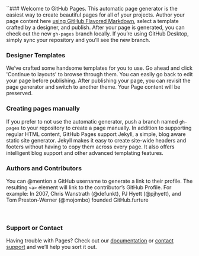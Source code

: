 ``### Welcome to GitHub Pages.
This automatic page generator is the easiest way to create beautiful pages for all of your projects. Author your page content here [using GitHub Flavored Markdown](https://guides.github.com/features/mastering-markdown/), select a template crafted by a designer, and publish. After your page is generated, you can check out the new `gh-pages` branch locally. If you’re using GitHub Desktop, simply sync your repository and you’ll see the new branch.

### Designer Templates
We’ve crafted some handsome templates for you to use. Go ahead and click 'Continue to layouts' to browse through them. You can easily go back to edit your page before publishing. After publishing your page, you can revisit the page generator and switch to another theme. Your Page content will be preserved.

### Creating pages manually
If you prefer to not use the automatic generator, push a branch named `gh-pages` to your repository to create a page manually. In addition to supporting regular HTML content, GitHub Pages support Jekyll, a simple, blog aware static site generator. Jekyll makes it easy to create site-wide headers and footers without having to copy them across every page. It also offers intelligent blog support and other advanced templating features.

### Authors and Contributors
You can @mention a GitHub username to generate a link to their profile. The resulting `<a>` element will link to the contributor’s GitHub Profile. For example: In 2007, Chris Wanstrath (@defunkt), PJ Hyett (@pjhyett), and Tom Preston-Werner (@mojombo) founded GitHub.furture<html> <head> <title>Open Graph Getting Started App - og.likes</title> <style type="text/css"> div { padding: 10px; } </style> <meta charset="UTF-8"> </head> <body> <div id="fb-root"></div> <script type="text/javascript">   // You probably don't want to use globals, but this is just example code   var fbAppId = 'replace me';   var objectToLike = 'http://techcrunch.com/2013/02/06/facebook-launches-developers-live-video-channel-to-keep-its-developer-ecosystem-up-to-date/';    // 113971752004387       // This is boilerplate code that is used to initialize the Facebook   // JS SDK.  You would normally set your App ID in this code.    // Additional JS functions here   window.fbAsyncInit = function() {     FB.init({       appId      : fbAppId,        // App ID       status     : true,           // check login status       cookie     : true,           // enable cookies to allow the server to access the session       xfbml      : true            // parse page for xfbml or html5 social plugins like login button below     });      // Put additional init code here   };    // Load the SDK Asynchronously   (function(d, s, id){      var js, fjs = d.getElementsByTagName(s)[0];      if (d.getElementById(id)) {return;}      js = d.createElement(s); js.id = id;      js.src = "//connect.facebook.net/en_US/all.js";      fjs.parentNode.insertBefore(js, fjs);    }(document, 'script', 'facebook-jssdk'));    /*    * This function makes a call to the og.likes API.  The object argument is    * the object you like.  Other types of APIs may take other arguments.    * (i.e. the book.reads API takes a book= argument.)    *    * Because it's a sample, it also sets the privacy parameter so that it will    * create a story that only you can see.  Remove the privacy parameter and    * the story will be visible to whatever the default privacy was when you    * added the app.    *    * Also note that you can view any story with the id, as demonstrated with    * the code below.    *    * APIs used in postLike():    * Call the Graph API from JS:    *   https://developers.facebook.com/docs/reference/javascript/FB.api    * The Open Graph og.likes API:    *   https://developers.facebook.com/docs/reference/opengraph/action-type/og.likes    * Privacy argument:    *   https://developers.facebook.com/docs/reference/api/privacy-parameter    */    function postLike() {     FB.api(        'https://graph.facebook.com/me/og.likes',        'post',        { object: objectToLike,          privacy: {'value': 'SELF'} },        function(response) {          if (!response) {            alert('Error occurred.');          } else if (response.error) {            document.getElementById('result').innerHTML = 'Error: ' + response.error.message;          } else {            document.getElementById('result').innerHTML =              '<a href=\"https://www.facebook.com/me/activity/' + response.id + '\">' +              'Story created.  ID is ' + response.id + '</a>';          }        }     );   } </script>

### Support or Contact
Having trouble with Pages? Check out our [documentation](https://help.github.com/pages) or [contact support](https://github.com/contact) and we’ll help you sort it out.
